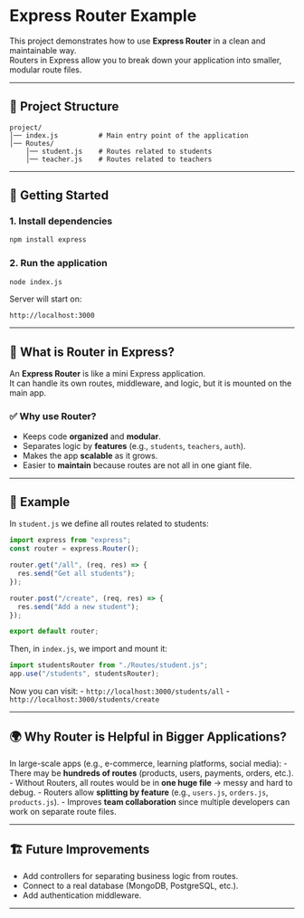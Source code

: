 # Express Router Example

This project demonstrates how to use **Express Router** in a clean and
maintainable way.\
Routers in Express allow you to break down your application into
smaller, modular route files.

------------------------------------------------------------------------

## 📂 Project Structure

    project/
    │── index.js          # Main entry point of the application
    │── Routes/
        │── student.js    # Routes related to students
        │── teacher.js    # Routes related to teachers

------------------------------------------------------------------------

## 🚀 Getting Started

### 1. Install dependencies

``` bash
npm install express
```

### 2. Run the application

``` bash
node index.js
```

Server will start on:

    http://localhost:3000

------------------------------------------------------------------------

## 📌 What is Router in Express?

An **Express Router** is like a mini Express application.\
It can handle its own routes, middleware, and logic, but it is mounted
on the main app.

### ✅ Why use Router?

-   Keeps code **organized** and **modular**.
-   Separates logic by **features** (e.g., `students`, `teachers`,
    `auth`).
-   Makes the app **scalable** as it grows.
-   Easier to **maintain** because routes are not all in one giant file.

------------------------------------------------------------------------

## 📖 Example

In `student.js` we define all routes related to students:

``` js
import express from "express";
const router = express.Router();

router.get("/all", (req, res) => {
  res.send("Get all students");
});

router.post("/create", (req, res) => {
  res.send("Add a new student");
});

export default router;
```

Then, in `index.js`, we import and mount it:

``` js
import studentsRouter from "./Routes/student.js";
app.use("/students", studentsRouter);
```

Now you can visit: - `http://localhost:3000/students/all` -
`http://localhost:3000/students/create`

------------------------------------------------------------------------

## 🌍 Why Router is Helpful in Bigger Applications?

In large-scale apps (e.g., e-commerce, learning platforms, social
media): - There may be **hundreds of routes** (products, users,
payments, orders, etc.). - Without Routers, all routes would be in **one
huge file** → messy and hard to debug. - Routers allow **splitting by
feature** (e.g., `users.js`, `orders.js`, `products.js`). - Improves
**team collaboration** since multiple developers can work on separate
route files.

------------------------------------------------------------------------

## 🏗 Future Improvements

-   Add controllers for separating business logic from routes.
-   Connect to a real database (MongoDB, PostgreSQL, etc.).
-   Add authentication middleware.

------------------------------------------------------------------------


